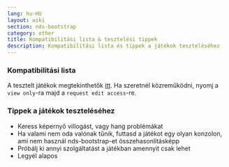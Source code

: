```yaml
---
lang: hu-HU
layout: wiki
section: nds-bootstrap
category: other
title: Kompatibilitási lista & tesztelési tippek
description: Kompatibilitási lista és tippek a játékok teszteléséhez
---
```


### Kompatibilitási lista
A tesztelt játékok megtekinthetők [itt](https://docs.google.com/spreadsheets/d/1LRTkXOUXraTMjg1eedz_f7b5jiuyMv2x6e_jY_nyHSc/). Ha szeretnél közreműködni, nyomj a `view only`-ra majd a `request edit access`-re.

### Tippek a játékok teszteléséhez
- Keress képernyő villogást, vagy hang problémákat
- Ha valami nem oda valónak tűnik, futtasd a játékot egy olyan konzolon, ami nem használ nds-bootstrap-et összehasonlításképp
- Próbálj ki annyi szolgáltatást a játékban amennyit csak lehet
- Legyél alapos
